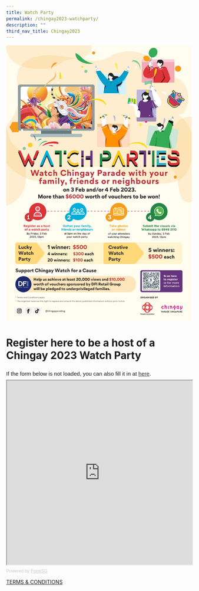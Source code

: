 ```yaml
---
title: Watch Party
permalink: /chingay2023-watchparty/
description: ""
third_nav_title: Chingay2023
---
```

![Chingay 2023 Watch Party EDM](/images/whats-on/Chingay%202023%20Watch%20Party%20EDM.jpeg)

<!--for future use - to incude once info guide is ready

For more details, check out the watch party info guide [here](/files/whats-on/chingay50-watch-party-info-kit-(as-at-14-jan-2021).pdf)!

-->

# Register here to be a host of a Chingay 2023 Watch Party 

<div style="font-family:Sans-Serif;font-size:15px;color:#000;opacity:0.9;padding-top:5px;padding-bottom:8px">If the form below is not loaded, you can also fill it in at <a href="INSERT LINK HERE">here</a>.</div>


<!-- Change the width and height values to suit you best -->
<iframe id="iframe" src="https://form.gov.sg/#!/62c663741284cf0012fa1fa9" style="width:100%;height:500px"></iframe>

<div style="font-family:Sans-Serif;font-size:12px;color:#999;opacity:0.5;padding-top:5px">Powered by <a href="INSERT LINK HERE" style="color: #999">FormSG</a></div>



[TERMS & CONDITIONS](/files/whats-on/Chingay%202023%20Watch%20Party%20-%20Terms%20and%20Conditions.pdf)